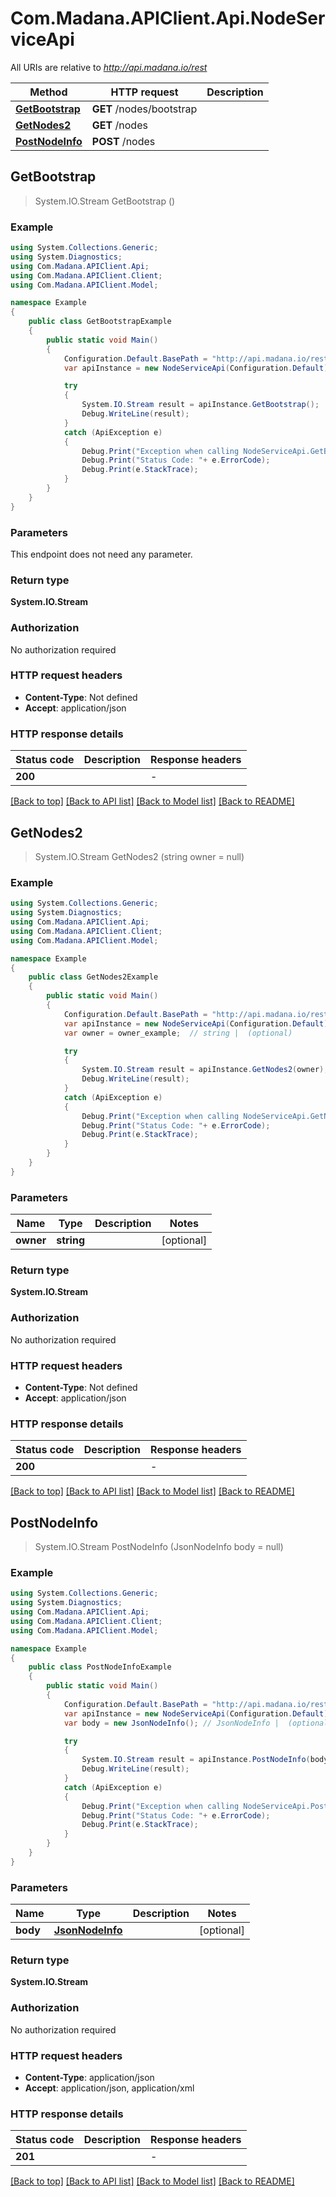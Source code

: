 # Com.Madana.APIClient.Api.NodeServiceApi

All URIs are relative to *http://api.madana.io/rest*

Method | HTTP request | Description
------------- | ------------- | -------------
[**GetBootstrap**](NodeServiceApi.md#getbootstrap) | **GET** /nodes/bootstrap | 
[**GetNodes2**](NodeServiceApi.md#getnodes2) | **GET** /nodes | 
[**PostNodeInfo**](NodeServiceApi.md#postnodeinfo) | **POST** /nodes | 



## GetBootstrap

> System.IO.Stream GetBootstrap ()



### Example

```csharp
using System.Collections.Generic;
using System.Diagnostics;
using Com.Madana.APIClient.Api;
using Com.Madana.APIClient.Client;
using Com.Madana.APIClient.Model;

namespace Example
{
    public class GetBootstrapExample
    {
        public static void Main()
        {
            Configuration.Default.BasePath = "http://api.madana.io/rest";
            var apiInstance = new NodeServiceApi(Configuration.Default);

            try
            {
                System.IO.Stream result = apiInstance.GetBootstrap();
                Debug.WriteLine(result);
            }
            catch (ApiException e)
            {
                Debug.Print("Exception when calling NodeServiceApi.GetBootstrap: " + e.Message );
                Debug.Print("Status Code: "+ e.ErrorCode);
                Debug.Print(e.StackTrace);
            }
        }
    }
}
```

### Parameters

This endpoint does not need any parameter.

### Return type

**System.IO.Stream**

### Authorization

No authorization required

### HTTP request headers

- **Content-Type**: Not defined
- **Accept**: application/json

### HTTP response details
| Status code | Description | Response headers |
|-------------|-------------|------------------|
| **200** |  |  -  |

[[Back to top]](#)
[[Back to API list]](../README.md#documentation-for-api-endpoints)
[[Back to Model list]](../README.md#documentation-for-models)
[[Back to README]](../README.md)


## GetNodes2

> System.IO.Stream GetNodes2 (string owner = null)



### Example

```csharp
using System.Collections.Generic;
using System.Diagnostics;
using Com.Madana.APIClient.Api;
using Com.Madana.APIClient.Client;
using Com.Madana.APIClient.Model;

namespace Example
{
    public class GetNodes2Example
    {
        public static void Main()
        {
            Configuration.Default.BasePath = "http://api.madana.io/rest";
            var apiInstance = new NodeServiceApi(Configuration.Default);
            var owner = owner_example;  // string |  (optional) 

            try
            {
                System.IO.Stream result = apiInstance.GetNodes2(owner);
                Debug.WriteLine(result);
            }
            catch (ApiException e)
            {
                Debug.Print("Exception when calling NodeServiceApi.GetNodes2: " + e.Message );
                Debug.Print("Status Code: "+ e.ErrorCode);
                Debug.Print(e.StackTrace);
            }
        }
    }
}
```

### Parameters


Name | Type | Description  | Notes
------------- | ------------- | ------------- | -------------
 **owner** | **string**|  | [optional] 

### Return type

**System.IO.Stream**

### Authorization

No authorization required

### HTTP request headers

- **Content-Type**: Not defined
- **Accept**: application/json

### HTTP response details
| Status code | Description | Response headers |
|-------------|-------------|------------------|
| **200** |  |  -  |

[[Back to top]](#)
[[Back to API list]](../README.md#documentation-for-api-endpoints)
[[Back to Model list]](../README.md#documentation-for-models)
[[Back to README]](../README.md)


## PostNodeInfo

> System.IO.Stream PostNodeInfo (JsonNodeInfo body = null)



### Example

```csharp
using System.Collections.Generic;
using System.Diagnostics;
using Com.Madana.APIClient.Api;
using Com.Madana.APIClient.Client;
using Com.Madana.APIClient.Model;

namespace Example
{
    public class PostNodeInfoExample
    {
        public static void Main()
        {
            Configuration.Default.BasePath = "http://api.madana.io/rest";
            var apiInstance = new NodeServiceApi(Configuration.Default);
            var body = new JsonNodeInfo(); // JsonNodeInfo |  (optional) 

            try
            {
                System.IO.Stream result = apiInstance.PostNodeInfo(body);
                Debug.WriteLine(result);
            }
            catch (ApiException e)
            {
                Debug.Print("Exception when calling NodeServiceApi.PostNodeInfo: " + e.Message );
                Debug.Print("Status Code: "+ e.ErrorCode);
                Debug.Print(e.StackTrace);
            }
        }
    }
}
```

### Parameters


Name | Type | Description  | Notes
------------- | ------------- | ------------- | -------------
 **body** | [**JsonNodeInfo**](JsonNodeInfo.md)|  | [optional] 

### Return type

**System.IO.Stream**

### Authorization

No authorization required

### HTTP request headers

- **Content-Type**: application/json
- **Accept**: application/json, application/xml

### HTTP response details
| Status code | Description | Response headers |
|-------------|-------------|------------------|
| **201** |  |  -  |

[[Back to top]](#)
[[Back to API list]](../README.md#documentation-for-api-endpoints)
[[Back to Model list]](../README.md#documentation-for-models)
[[Back to README]](../README.md)

